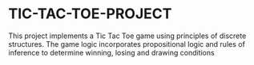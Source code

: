 # TIC-TAC-TOE-PROJECT
This project implements a Tic Tac Toe game using principles of discrete structures. The game logic incorporates propositional logic and rules of inference to determine winning, losing and drawing conditions

